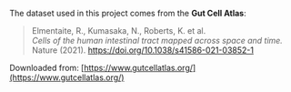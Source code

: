 The dataset used in this project comes from the **Gut Cell Atlas**:

> Elmentaite, R., Kumasaka, N., Roberts, K. et al.  
> *Cells of the human intestinal tract mapped across space and time.*  
> Nature (2021). https://doi.org/10.1038/s41586-021-03852-1

Downloaded from: [https://www.gutcellatlas.org/](https://www.gutcellatlas.org/)
